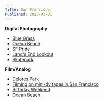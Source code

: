 ```yaml
---
Title: San Francisco
Published: 2023-03-01
---
```

<style>

body {
overflow-x: hidden;
}
.full-width {
	left: 50%;
	margin-left: -50vw;
	margin-right: -50vw;
	max-width: 100vw;
	position: relative;
	right: 50%;
	width: 100vw;
}

</style>

**Digital Photography**

* [Blue Grass](bluegrass)
* [Ocean Beach](ocean-beach-digital)
* [SF Pride](san-francisco-pride)
* [Land's End Lookout](lands-end-lookout)
* [Skatepark](skatepark)

**Film/Analog**

* [Delores Park](delores-park)
* [Filming on mini-dv tapes in San Francisco](filming-minidv-sf)
* [Birthday Weekend](birthday-weekend)
* [Ocean Beach](ocean-beach)





